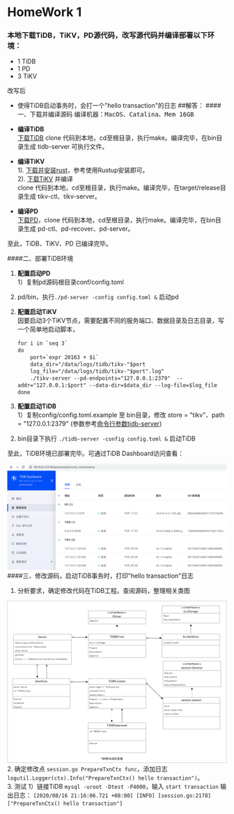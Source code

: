 HomeWork 1
==========
### 本地下载TiDB，TiKV，PD源代码，改写源代码并编译部署以下环境：
* 1 TiDB
* 1 PD
* 3 TiKV  

改写后
* 使得TiDB启动事务时，会打一个"hello transaction"的日志
##解答：
####一、下载并编译源码
编译机器：<kbd>MacOS</kbd>、<kbd>Catalina</kbd>、<kbd>Mem 16GB</kbd>

* __编译TiDB__  
[下载TiDB](https://github.com/pingcap/tidb) clone 代码到本地，cd至根目录，执行make。编译完毕，在bin目录生成 tidb-server 可执行文件。
* __编译TiKV__  
1). [下载并安装rust](https://www.rust-lang.org/zh-CN/tools/install)，参考使用Rustup安装即可。   
2). [下载TiKV](https://github.com/tikv/tikv) 并编译  
clone 代码到本地，cd至根目录，执行make。编译完毕，在target/release目录生成 tikv-ctl、tikv-server。
* __编译PD__  
[下载PD]()，clone 代码到本地，cd至根目录，执行make。编译完毕，在bin目录生成 pd-ctl、pd-recover、pd-server。  
  
至此，TiDB、TiKV、PD 已编译完毕。

####二、部署TiDB环境
1. **配置启动PD**  
1）复制pd源码根目录conf/config.toml  
2) pd/bin，执行` ./pd-server -config config.toml & ` 启动pd
2. **配置启动TiKV**  
因要启动3个TiKV节点，需要配置不同的服务端口、数据目录及日志目录，写一个简单地启动脚本， 

    ```shell
	for i in `seq 3`
	do	
   		port=`expr 20163 + $i`  
    	data_dir="/data/logs/tidb/tikv-"$port
    	log_file="/data/logs/tidb/tikv-"$port".log"
    	./tikv-server --pd-endpoints="127.0.0.1:2379"  --addr="127.0.0.1:$port" --data-dir=$data_dir --log-file=$log_file
    done
	```
3. **配置启动TiDB**  
1）复制config/config.toml.example 至 bin目录，修改 store = "tikv"、path = "127.0.0.1:2379" (参数参考[命令行参数tidb-server](https://docs.pingcap.com/zh/tidb/stable/command-line-flags-for-tidb-configuration))  
2) bin目录下执行 `./tidb-server -config config.toml &` 启动TiDB 

至此，TiDB环境已部署完毕。可通过TiDB Dashboard访问查看：  

![alt 集群信息](instance.png)
####三、修改源码，启动TiDB事务时，打印"hello transaction"日志
1. 分析要求，确定修改代码在TiDB工程。查阅源码，整理相关类图

![alt TiDB相关类图](classxml.png)
2. 确定修改点 `session.go PrepareTxnCtx func`，添加日志 `logutil.Logger(ctx).Info("PrepareTxnCtx() hello transaction")`。  
3. 测试
1）链接TiDB `mysql -uroot -Dtest -P4000`，输入 `start transaction` 输出日志：  `[2020/08/16 21:16:06.721 +08:00] [INFO] [session.go:2178] ["PrepareTxnCtx() hello transaction"]`
